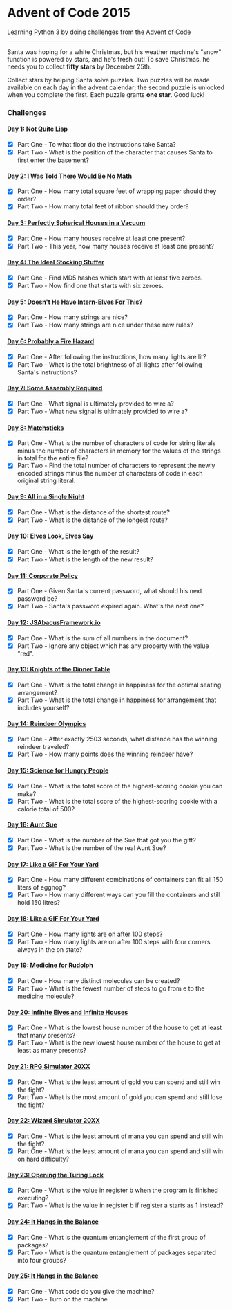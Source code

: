 # Advent of Code 2015

Learning Python 3 by doing challenges from the [Advent of Code](http://adventofcode.com/2015)

---

Santa was hoping for a white Christmas, but his weather machine's "snow" function is powered by
stars, and he's fresh out! To save Christmas, he needs you to collect **fifty stars**
by December 25th.

Collect stars by helping Santa solve puzzles. Two puzzles will be made available on each day in
the advent calendar; the second puzzle is unlocked when you complete the first. Each puzzle grants
**one star**. Good luck!

### Challenges
#### [Day 1: Not Quite Lisp](src/day_01)
- [x] Part One - To what floor do the instructions take Santa?
- [x] Part Two - What is the position of the character that causes Santa to first enter the basement?

#### [Day 2: I Was Told There Would Be No Math](src/day_02)
- [x] Part One - How many total square feet of wrapping paper should they order?
- [x] Part Two - How many total feet of ribbon should they order?

#### [Day 3: Perfectly Spherical Houses in a Vacuum](src/day_03)
- [x] Part One - How many houses receive at least one present?
- [x] Part Two - This year, how many houses receive at least one present?

#### [Day 4: The Ideal Stocking Stuffer](src/day_04)
- [x] Part One - Find MD5 hashes which start with at least five zeroes.
- [x] Part Two - Now find one that starts with six zeroes.

#### [Day 5: Doesn't He Have Intern-Elves For This?](src/day_05)
- [x] Part One - How many strings are nice?
- [x] Part Two - How many strings are nice under these new rules?

#### [Day 6: Probably a Fire Hazard](src/day_06)
- [x] Part One - After following the instructions, how many lights are lit?
- [x] Part Two - What is the total brightness of all lights after following Santa's instructions?

#### [Day 7: Some Assembly Required](src/day_07)
- [x] Part One - What signal is ultimately provided to wire a?
- [x] Part Two - What new signal is ultimately provided to wire a?

#### [Day 8: Matchsticks](src/day_08)
- [x] Part One - What is the number of characters of code for string literals minus the number
    of characters in memory for the values of the strings in total for the entire file?
- [x] Part Two - Find the total number of characters to represent the newly encoded strings minus
    the number of characters of code in each original string literal.

#### [Day 9: All in a Single Night](src/day_09)
- [x] Part One - What is the distance of the shortest route?
- [x] Part Two - What is the distance of the longest route?

#### [Day 10: Elves Look, Elves Say](src/day_10)
- [x] Part One - What is the length of the result?
- [x] Part Two - What is the length of the new result?

#### [Day 11: Corporate Policy](src/day_11)
- [x] Part One - Given Santa's current password, what should his next password be?
- [x] Part Two - Santa's password expired again. What's the next one?

#### [Day 12: JSAbacusFramework.io](src/day_12)
- [x] Part One - What is the sum of all numbers in the document?
- [x] Part Two - Ignore any object which has any property with the value "red".

#### [Day 13: Knights of the Dinner Table](src/day_13)
- [x] Part One - What is the total change in happiness for the optimal seating arrangement?
- [x] Part Two - What is the total change in happiness for arrangement that includes yourself?

#### [Day 14: Reindeer Olympics](src/day_14)
- [x] Part One - After exactly 2503 seconds, what distance has the winning reindeer traveled?
- [x] Part Two - How many points does the winning reindeer have?

#### [Day 15: Science for Hungry People](src/day_15)
- [x] Part One - What is the total score of the highest-scoring cookie you can make?
- [x] Part Two - What is the total score of the highest-scoring cookie with a calorie total of 500?

#### [Day 16: Aunt Sue](src/day_16)
- [x] Part One - What is the number of the Sue that got you the gift?
- [x] Part Two - What is the number of the real Aunt Sue?

#### [Day 17: Like a GIF For Your Yard](src/day_18)
- [x] Part One - How many different combinations of containers can fit all 150 liters of eggnog?
- [x] Part Two - How many different ways can you fill the containers and still hold 150 litres?

#### [Day 18: Like a GIF For Your Yard](src/day_18)
- [x] Part One - How many lights are on after 100 steps?
- [x] Part Two - How many lights are on after 100 steps with four corners always in the on state?

#### [Day 19: Medicine for Rudolph](src/day_19)
- [x] Part One - How many distinct molecules can be created?
- [x] Part Two - What is the fewest number of steps to go from e to the medicine molecule?

#### [Day 20: Infinite Elves and Infinite Houses](src/day_20)
- [x] Part One - What is the lowest house number of the house to get at least that many presents?
- [x] Part Two - What is the new lowest house number of the house to get at least as many presents?

#### [Day 21: RPG Simulator 20XX](src/day_21)
- [x] Part One - What is the least amount of gold you can spend and still win the fight?
- [x] Part Two - What is the most amount of gold you can spend and still lose the fight?

#### [Day 22: Wizard Simulator 20XX](src/day_22)
- [x] Part One - What is the least amount of mana you can spend and still win the fight?
- [x] Part One - What is the least amount of mana you can spend and still win on hard difficulty?

#### [Day 23: Opening the Turing Lock](src/day_23)
- [x] Part One - What is the value in register b when the program is finished executing?
- [x] Part Two - What is the value in register b if register a starts as 1 instead?

#### [Day 24: It Hangs in the Balance](src/day_24)
- [x] Part One - What is the quantum entanglement of the first group of packages?
- [x] Part Two - What is the quantum entanglement of packages separated into four groups?

#### [Day 25: It Hangs in the Balance](src/day_24)
- [x] Part One - What code do you give the machine?
- [x] Part Two - Turn on the machine
